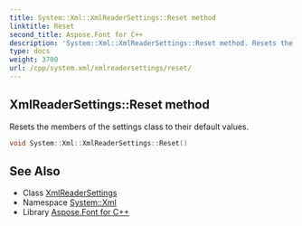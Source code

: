 ```yaml
---
title: System::Xml::XmlReaderSettings::Reset method
linktitle: Reset
second_title: Aspose.Font for C++
description: 'System::Xml::XmlReaderSettings::Reset method. Resets the members of the settings class to their default values in C++.'
type: docs
weight: 3700
url: /cpp/system.xml/xmlreadersettings/reset/
---
```

## XmlReaderSettings::Reset method


Resets the members of the settings class to their default values.

```cpp
void System::Xml::XmlReaderSettings::Reset()
```

## See Also

* Class [XmlReaderSettings](../)
* Namespace [System::Xml](../../)
* Library [Aspose.Font for C++](../../../)
